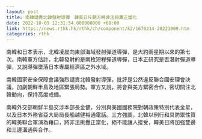 ```yaml
---
layout: post
title: 南韓譴責北韓發射導彈　韓美日斥朝方將非法挑釁正當化
date: 2022-10-09 12:31:54.000000000 +08:00
link: https://news.rthk.hk/rthk/ch/component/k2/1670214-20221009.htm
categories: rthk
---
```


南韓和日本表示，北韓凌晨向東部海域發射彈道導彈，是大約兩星期以來的第七次。南韓軍方估計，北韓發射的是兩枚短程彈道導彈，日本正研究是否潛射彈道導彈，又說導彈墜落日本專屬經濟區之外水域。

南韓國家安全保障會議強烈譴責北韓發射導彈，批評是公然違反聯合國安理會決議，加劇朝鮮半島及地區緊張局勢。軍方又說，將會與美方緊密合作，密切關注北韓動向，保持高度戒備。

南韓外交部朝鮮半島交涉本部長金健，分別與美國國務院對朝政策特別代表金星，以及日本外務省亞大局局長船越健裕通電話。三方強調，北韓以例行和具防禦性質的韓美聯合軍演為藉口，將非法挑釁正當化，絕不能讓人接受，韓美日將加強雙邊和三邊溝通與合作。
